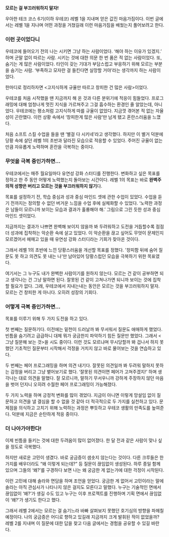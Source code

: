 **모르는 걸 부끄러워하지 말자!**

우아한 테크 코스 6기(이하 우테코) 레벨 1을 지내며 얻은 값진 마음가짐이다. 이번 글에서는 레벨 1을 지나며 어떤 과정을 거쳤길래 이런 마음가짐을 배웠는지 풀어보려고 한다.

### 이런 곳이었다니

우테코에 들어오기 전의 나는 시키면 그냥 하는 사람이었다. ‘해야 하는 이유가 있겠지.’ 하며 군말 없이 따르는 사람. 시키는 것에 대한 의문 한 번 품은 적 없는 사람이었다. 또, 숨기는 게 많은 사람이었다. 타인이 갖는 기대가 부담스럽고 부응하기 위해 모르는 부분을 숨기는 사람. ‘부족하고 모자란 걸 들킨다면 실망할 거야’라는 생각까지 하는 사람이었다.

한마디로 정리하자면 <고지식하게 규율만 따르고 창피한 건 많은 사람>이었다.

우테코를 처음 시작했을 땐 지금까지 해 온 것과 다른 분위기에 적응이 힘들었다. 프로그래밍에 대해 엄청나게 멋진 지식을 가르쳐주고 그걸 흡수하는 환경인 줄 알았는데, 아니었다. 우테코에는 평소처럼 고지식하게 따를 규율이 없었다. 지금껏 겪어본 적 없는 자율성이 곤란했다. 이런 상황 속에서 ‘창피한게 많은 사람’만 남게 됐고 혼란스러움을 느꼈다.

처음 소프트 스킬 수업을 들을 땐 ‘별걸 다 시키네’라고 생각했다. 하지만 이 별거 덕분에 당황 속에 살던 레벨 1의 초반과 달라진 모습으로 적응할 수 있었다. 주어진 규율이 없는 만큼 자유롭게 노력하며 혼란을 극복하는 중이다.

### 무엇을 극복 중인가하면…

우테코에서는 매주 월요일마다 유연성 강화 스터디를 진행한다. 변화하고 싶은 목표를 정하고 한 주 동안 어떻게 노력했는지 돌아보는 시간이다. 레벨 1의 목표는 바로 **완벽주의적 성향은 버리고 모르는 것을 부끄러워하지 않기**다.

목표를 설정하기 전, 학습 중심과 성과 중심 마인드 셋에 관한 수업이 있었다. 수업을 듣기 전까지는 정의할 수 없던 버거운 느낌을 수업 후에 실체화할 수 있었다. ‘노력한 과정은 남들이 모르니까 보이는 모습과 결과가 훌륭해야 해.’ 그림으로 그린 듯한 성과 중심 마인드 셋이었다.

지금까지는 결과가 나쁘면 완벽해 보이지 않을까 봐 두려워하고 도전을 거듭할수록 점점 더 성과에 집착하는 악순환 속에 살고 있었다. 이 악순환을 끊고 싶어도 무엇이 문제인지 모르겠어서 헤매고 있을 때 유연성 강화 스터디라는 기회가 찾아온 것이다.

그래서 레벨 1의 초반에 느낀 당황스러움을 개선할 목표를 정했다. '창피함 뒤에 숨어 질문도 못 하고 의견도 못 내는 나'만 남아있어 당황스럽던 모습을 극복하기 위한 목표였다.

여기서는 그 누구도 내가 완벽한 사람이기를 원하지 않는다. 모르는 건 같이 공부하면 되고 생각나는 건 그냥 말하면 된다. 잘못된 건 같이 고쳐나가면 되니까 보이는 것에 집착할 필요가 없다. 그래, 우테코에서 지내는내는 동안은 모르는 것을 부끄러워하지 말자. 모르는 건 창피한 게 아니다. 오히려 성장의 기회다.

### 어떻게 극복 중인가하면…

목표를 이루기 위해 두 가지 도전을 하고 있다.

첫 번째는 질문하기다. 이전에는 밑천이 드러날까 봐 무서워서 질문도 애매하게 했었다. 빈틈을 숨기려고 급급하니 대체 뭐가 궁금한지 파악하기 힘든 질문만 했었다. 그래서 <그냥 질문해 보는 것>을 시도 중이다. 이런 것도 모르냐며 무시당할까 봐 겁나서 하지 못했던 기초적인 질문부터 시작해서 걱정을 거치지 않고 바로 물어보는 것을 연습하고 있다.

두 번째는 페어 프로그래밍을 하며 의견 내기다. 잘못된 의견일까 봐 두려워 말하지 못하는 감정을 버리고 그냥 뱉어보기로 했다. ‘잘못된 의견이면 페어가 고쳐주겠지!’ 하며 생각나는 대로 의견을 말했다. 잘 모르니까, 말하기 무서우니까 강하게 주장하지 않던 마음을 벗어 던지니 오히려 수월한 페어 프로그래밍이 가능해졌다.

두 가지 노력을 하며 긍정적 변화를 많이 겪었다. 지금이 아니면 이렇게 망설임 없이 질문하고 의견을 낼 결심을 할 수 없을 것 같아 더 적극적으로 두 가지를 실천하고 있다. 문제점을 의식하고 고치기 위해 노력하는 과정은 뿌듯하고 우테코 생활의 만족도를 높여준다. 덕분에 지금은 순탄하게 적응 중이다.

### 더 나아가야한다!

이제 빈틈을 들키는 것에 대한 두려움이 많이 없어졌다. 한 달 전과 같은 사람이 맞나 싶을 정도로 극복했다.

하지만 새로운 고민이 생겼다. 바로 궁금증이 샘솟지 않는다는 것이다. 다른 크루들은 한 가지를 배우더라도 “왜 이렇게 되는데?” 등 질문이 끊임없이 생성된다. 하루 종일 함께 있으며 그들의 ‘왜?’를 구경하다 보면 나는 왜 궁금한 게 없는가에 대한 걱정이 시작된다.

이런 고민에 대해 솔라와 면담을 하며 조언을 얻었다. 궁금한 게 없어서 고민이라는 말에 솔라는 아직 관심사가 나타나지 않은 걸지도 모른다고 말했다. 누구는 기술적인 면에서 끊임없이 ‘왜?’가 생길 수도 있고 누구는 이후 프로젝트를 진행하며 기획 면에서 끊임없이 ‘왜?’가 생기도 한다고 했다.

그래서 레벨 2에서는 모르는 걸 숨기느라 바빠 살펴보지 못했던 호기심의 방향을 파헤칠 예정이다. 나의 궁금증은 어디로 향하고 있길래 지금까지 크게 발휘된 적이 없었을까? 레벨 2를 지내며 이 질문에 대한 답을 찾고 다음 글에서는 경험을 공유할 수 있길 바란다.
